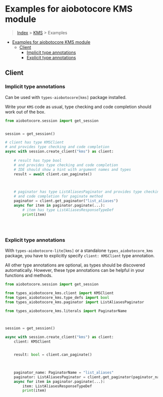 <a id="examples-for-aiobotocore-kms-module"></a>

# Examples for aiobotocore KMS module

> [Index](../README.md) > [KMS](./README.md) > Examples

- [Examples for aiobotocore KMS module](#examples-for-aiobotocore-kms-module)
  - [Client](#client)
    - [Implicit type annotations](#implicit-type-annotations)
    - [Explicit type annotations](#explicit-type-annotations)

<a id="client"></a>

## Client

<a id="implicit-type-annotations"></a>

### Implicit type annotations

Can be used with `types-aiobotocore[kms]` package installed.

Write your `KMS` code as usual, type checking and code completion should work
out of the box.

```python
from aiobotocore.session import get_session


session = get_session()

# client has type KMSClient
# and provides type checking and code completion
async with session.create_client("kms") as client:
    
    # result has type bool
    # and provides type checking and code completion
    # IDE should show a hint with argument names and types
    result = await client.can_paginate()
    

    
    # paginator has type ListAliasesPaginator and provides type checking
    # and code completion for paginate method
    paginator = client.get_paginator("list_aliases")
    async for item in paginator.paginate(...):
        # item has type ListAliasesResponseTypeDef
        print(item)
    

    
```

<a id="explicit-type-annotations"></a>

### Explicit type annotations

With `types-aiobotocore-lite[kms]` or a standalone `types_aiobotocore_kms`
package, you have to explicitly specify `client: KMSClient` type annotation.

All other type annotations are optional, as types should be discovered
automatically. However, these type annotations can be helpful in your functions
and methods.

```python
from aiobotocore.session import get_session

from types_aiobotocore_kms.client import KMSClient
from types_aiobotocore_kms.type_defs import bool
from types_aiobotocore_kms.paginator import ListAliasesPaginator

from types_aiobotocore_kms.literals import PaginatorName



session = get_session()

async with session.create_client("kms") as client:
    client: KMSClient

    
    result: bool = client.can_paginate()
    

    
    paginator_name: PaginatorName = "list_aliases"
    paginator: ListAliasesPaginator = client.get_paginator(paginator_name)
    async for item in paginator.paginate(...):
        item: ListAliasesResponseTypeDef
        print(item)
    

    
```
